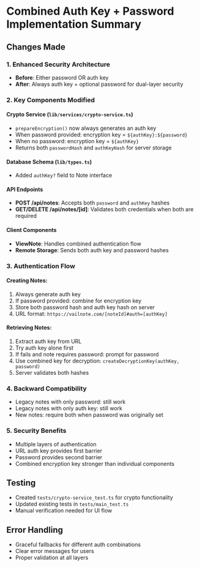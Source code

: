 # Combined Auth Key + Password Implementation Summary

## Changes Made

### 1. Enhanced Security Architecture
- **Before**: Either password OR auth key
- **After**: Always auth key + optional password for dual-layer security

### 2. Key Components Modified

#### Crypto Service (`lib/services/crypto-service.ts`)
- `prepareEncryption()` now always generates an auth key
- When password provided: encryption key = `${authKey}:${password}`
- When no password: encryption key = `${authKey}`
- Returns both `passwordHash` and `authKeyHash` for server storage

#### Database Schema (`lib/types.ts`)
- Added `authKey?` field to Note interface

#### API Endpoints
- **POST /api/notes**: Accepts both `password` and `authKey` hashes
- **GET/DELETE /api/notes/[id]**: Validates both credentials when both are required

#### Client Components
- **ViewNote**: Handles combined authentication flow
- **Remote Storage**: Sends both auth key and password hashes

### 3. Authentication Flow

#### Creating Notes:
1. Always generate auth key
2. If password provided: combine for encryption key
3. Store both password hash and auth key hash on server
4. URL format: `https://vailnote.com/[noteId]#auth=[authKey]`

#### Retrieving Notes:
1. Extract auth key from URL
2. Try auth key alone first
3. If fails and note requires password: prompt for password
4. Use combined key for decryption: `createDecryptionKey(authKey, password)`
5. Server validates both hashes

### 4. Backward Compatibility
- Legacy notes with only password: still work
- Legacy notes with only auth key: still work
- New notes: require both when password was originally set

### 5. Security Benefits
- Multiple layers of authentication
- URL auth key provides first barrier
- Password provides second barrier
- Combined encryption key stronger than individual components

## Testing
- Created `tests/crypto-service_test.ts` for crypto functionality
- Updated existing tests in `tests/main_test.ts`
- Manual verification needed for UI flow

## Error Handling
- Graceful fallbacks for different auth combinations
- Clear error messages for users
- Proper validation at all layers
